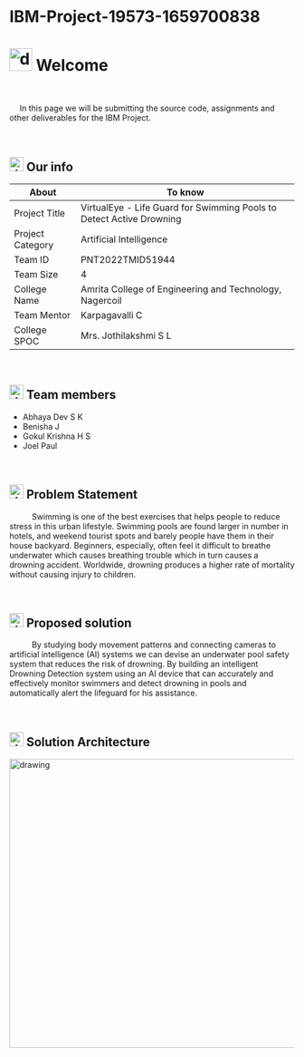 # IBM-Project-19573-1659700838
# <img src="https://user-images.githubusercontent.com/99788851/194714225-20b1436e-cc0e-4972-8ab1-1d6cc0abf3f3.png" alt="drawing" width="40"/> Welcome
&emsp;

&emsp; In this page we will be submitting the source code, assignments and other deliverables for the IBM Project.


&emsp;

## <img src="https://user-images.githubusercontent.com/99788851/194714826-a05deae0-6d33-449d-a1e8-a126f30e1b4f.png" alt="drawing" width="25"/> Our info

| About | To know |
| --- | --- |
| Project Title | VirtualEye - Life Guard for Swimming Pools to Detect Active Drowning |
| Project Category |Artificial Intelligence &emsp; |
| Team ID |PNT2022TMID51944 &emsp; |
| Team Size |4 &emsp; |
| College Name |Amrita College of Engineering and Technology, Nagercoil &emsp; |
| Team Mentor |Karpagavalli C|
| College SPOC |Mrs. Jothilakshmi S L |

&emsp;


## <img src="https://user-images.githubusercontent.com/99788851/194715091-fd5a8ed2-641a-44e2-bb77-613e36c4ee00.png" alt="drawing" width="25"/> Team members
- Abhaya Dev S K
- Benisha J
- Gokul Krishna H S
- Joel Paul

&emsp;
## <img src="https://user-images.githubusercontent.com/99788851/198329274-5cb64881-b5e6-4b0c-ad4a-e901683ff6d6.png" alt="drawing" width="25"/> Problem Statement
&nbsp;&nbsp;&nbsp;&nbsp;&nbsp;&nbsp;&nbsp;&nbsp;&nbsp; Swimming is one of the best exercises that helps people to reduce stress in this urban lifestyle. Swimming pools are found larger in number in hotels, and weekend tourist spots and barely people have them in their house backyard. Beginners, especially, often feel it difficult to breathe underwater which causes breathing trouble which in turn causes a drowning accident. Worldwide, drowning produces a higher rate of mortality without causing injury to children.

&emsp;

## <img src="https://user-images.githubusercontent.com/99788851/198331452-74f17ef7-026d-4a14-9d6f-ba63df97c39b.png" alt="drawing" width="25"/> Proposed solution
&nbsp;&nbsp;&nbsp;&nbsp;&nbsp;&nbsp;&nbsp;&nbsp;&nbsp; By studying body movement patterns and connecting cameras to artificial intelligence (AI) systems we can devise an underwater pool safety system that reduces the risk of drowning. By building an intelligent Drowning Detection system using an AI device that can accurately and effectively monitor swimmers and detect drowning in pools and automatically alert the lifeguard for his assistance.

&emsp;
## <img src="https://user-images.githubusercontent.com/99788851/198332480-ae7efd7c-3e5a-4dc7-bbfc-23ca283aee8d.png" alt="drawing" width="25"/>  Solution Architecture

<img src="![arch](https://user-images.githubusercontent.com/107759221/201469157-1d40529e-04d1-43a5-9429-a38160d8eccb.png)
" alt="drawing" width="510"/>
